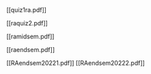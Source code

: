 [[quiz1ra.pdf]]


[[raquiz2.pdf]]

[[ramidsem.pdf]]

[[raendsem.pdf]]

[[RAendsem20221.pdf]]
[[RAendsem20222.pdf]]
